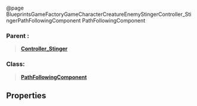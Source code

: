 @page BlueprintsGameFactoryGameCharacterCreatureEnemyStingerController_StingerPathFollowingComponent PathFollowingComponent
### Parent :
<b><a href="_blueprints_game_factory_game_character_creature_enemy_stinger_controller__stinger.html"><blockquote>Controller_Stinger</blockquote></a></b>
### Class:
<b><a href="_class_script_path_following_component.html"><blockquote>PathFollowingComponent</blockquote></a></b>
## Properties
